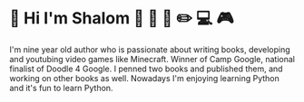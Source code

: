 # :boy: Hi I'm Shalom :wave: :runner: :book: :pencil2: :computer: :video_game: 

I'm nine year old author who is passionate about writing books, developing and youtubing video games like Minecraft. Winner of Camp Google, national finalist of Doodle 4 Google. I penned two books and published them, and working on other books as well. Nowadays I'm enjoying learning Python and it's fun to learn Python.
